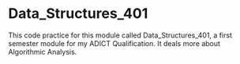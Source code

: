 # Data_Structures_401
This code practice for this module called Data_Structures_401, a first semester module for my ADICT Qualification. It deals more about Algorithmic Analysis.
